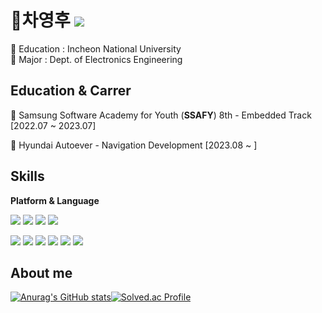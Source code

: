 #  🙂차영후  [<img src="https://img.shields.io/badge/Portfolio-EDC9F8?style=flat-badge&logo=HEY&logoColor=white"/>](https://yh-portfolio.notion.site/ba2a042433be4aafbbe8a2ed74c1b0b1)
  
🏫 Education : Incheon National University  
📱 Major : Dept. of Electronics Engineering  

## Education & Carrer
🏢 Samsung Software Academy for Youth (**SSAFY**) 8th - Embedded Track [2022.07 ~ 2023.07]  
  
🏢 Hyundai Autoever - Navigation Development [2023.08 ~ ]  


##  Skills  

**Platform & Language**  

<img src="https://img.shields.io/badge/spring-6DB33F?style=for-the-square&logo=spring&logoColor=white"> <img src="https://img.shields.io/badge/mysql-4479A1?style=for-the-square&logo=mysql&logoColor=white"> <img src="https://img.shields.io/badge/amazonaws-232F3E?style=for-the-square&logo=amazonaws&logoColor=white"/> <img  src="https://img.shields.io/badge/node.js-339933?style=for-the-square&logo=Node.js&logoColor=white"/>
     
<img  src="https://img.shields.io/badge/java-007396?style=for-the-square&logo=java&logoColor=white"> <img src="https://img.shields.io/badge/python-3776AB?style=for-the-square&logo=python&logoColor=white"/> <img src="https://img.shields.io/badge/html5-E34F26?style=for-the-square&logo=html5&logoColor=white"/> <img src="https://img.shields.io/badge/javascript-F7DF1E?style=for-the-square&logo=javascript&logoColor=black"/> <img  src="https://img.shields.io/badge/C-A8B9CC?style=for-the-square&logo=C&logoColor=white"/> <img src="https://img.shields.io/badge/C++-00599C?style=for-the-square&logo=C++&logoColor=white"/>

##  About me  

[![Anurag's GitHub stats](https://github-readme-stats.vercel.app/api?username=potato-CYH&show_icons=true&theme=merko)](https://github.com/anuraghazra/github-readme-stats)[![Solved.ac
Profile](http://mazassumnida.wtf/api/v2/generate_badge?boj=mydream11123)](https://solved.ac/mydream11123)  
